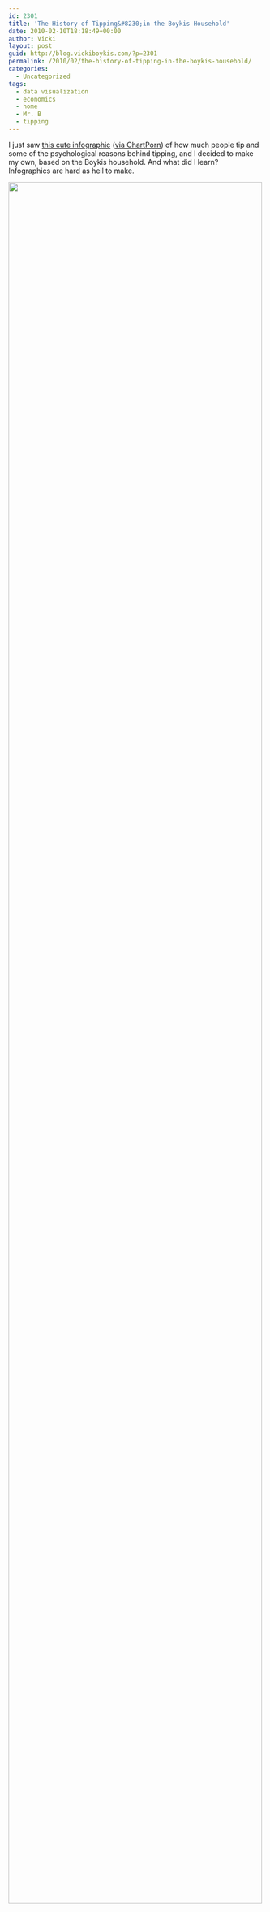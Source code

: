 ```yaml
---
id: 2301
title: 'The History of Tipping&#8230;in the Boykis Household'
date: 2010-02-10T18:18:49+00:00
author: Vicki
layout: post
guid: http://blog.vickiboykis.com/?p=2301
permalink: /2010/02/the-history-of-tipping-in-the-boykis-household/
categories:
  - Uncategorized
tags:
  - data visualization
  - economics
  - home
  - Mr. B
  - tipping
---
```

I just saw [this cute infographic](http://www.billshrink.com/blog/the-history-of-tipping/) ([via ChartPorn](http://chartporn.org/2010/02/09/tipping-is-not-a-city-in-china/?utm_source=feedburner&utm_medium=feed&utm_campaign=Feed%3A+ChartPorn+%28Chart+Porn%29)) of how much people tip and some of the psychological reasons behind tipping, and I decided to make my own, based on the Boykis household. And what did I learn?  Infographics are hard as hell to make.

[<img class="aligncenter size-full wp-image-2305" title="The History of Tipping_Boykis" src="http://blog.vickiboykis.com/wp-content/uploads/2010/02/The-History-of-Tipping_Boykis.png" alt="" width="500" height="3391" />](http://blog.vickiboykis.com/wp-content/uploads/2010/02/The-History-of-Tipping_Boykis.png)